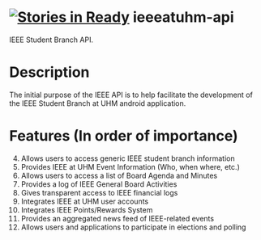 [![Stories in Ready](https://badge.waffle.io/IEEE-UH-Manoa/ieeeatuhm-api.png?label=ready&title=Ready)](https://waffle.io/IEEE-UH-Manoa/ieeeatuhm-api)
ieeeatuhm-api
=============

IEEE Student Branch API. 


# Description

The initial purpose of the IEEE API is to help facilitate the 
development of the IEEE Student Branch at UHM android application.


# Features (In order of importance)

4. Allows users to access generic IEEE student branch information
1. Provides IEEE at UHM Event Information (Who, when where, etc.)
9. Allows users to access a list of Board Agenda and Minutes 
2. Provides a log of IEEE General Board Activities
7. Gives transparent access to IEEE financial logs
3. Integrates IEEE at UHM user accounts
5. Integrates IEEE Points/Rewards System
8. Provides an aggregated news feed of IEEE-related events
6. Allows users and applications to participate in elections and polling
